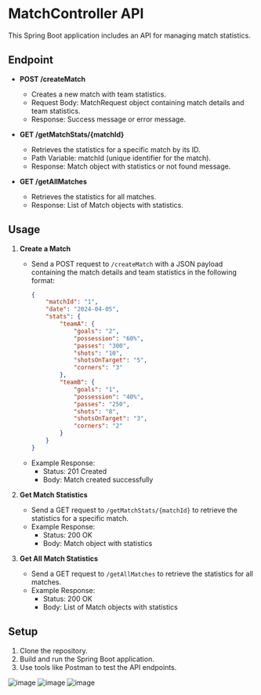 # MatchController API

This Spring Boot application includes an API for managing match statistics.

## Endpoint

- **POST /createMatch**
  - Creates a new match with team statistics.
  - Request Body: MatchRequest object containing match details and team statistics.
  - Response: Success message or error message.

- **GET /getMatchStats/{matchId}**
  - Retrieves the statistics for a specific match by its ID.
  - Path Variable: matchId (unique identifier for the match).
  - Response: Match object with statistics or not found message.

- **GET /getAllMatches**
  - Retrieves the statistics for all matches.
  - Response: List of Match objects with statistics.

## Usage

1. **Create a Match**
   - Send a POST request to `/createMatch` with a JSON payload containing the match details and team statistics in the following format:
     ```json
     {
         "matchId": "1",
         "date": "2024-04-05",
         "stats": {
             "teamA": {
                 "goals": "2",
                 "possession": "60%",
                 "passes": "300",
                 "shots": "10",
                 "shotsOnTarget": "5",
                 "corners": "3"
             },
             "teamB": {
                 "goals": "1",
                 "possession": "40%",
                 "passes": "250",
                 "shots": "8",
                 "shotsOnTarget": "3",
                 "corners": "2"
             }
         }
     }
     ```
   - Example Response:
     - Status: 201 Created
     - Body: Match created successfully

2. **Get Match Statistics**
   - Send a GET request to `/getMatchStats/{matchId}` to retrieve the statistics for a specific match.
   - Example Response:
     - Status: 200 OK
     - Body: Match object with statistics

3. **Get All Match Statistics**
   - Send a GET request to `/getAllMatches` to retrieve the statistics for all matches.
   - Example Response:
     - Status: 200 OK
     - Body: List of Match objects with statistics

## Setup

1. Clone the repository.
2. Build and run the Spring Boot application.
3. Use tools like Postman to test the API endpoints.








![image](https://github.com/Akshitha2106/flick-match-assignment-modified/assets/101176297/220d4726-a3c7-4ea4-acc7-dc15a61fe962)
![image](https://github.com/Akshitha2106/flick-match-assignment-modified/assets/101176297/7c63c598-7f83-4528-a8bb-df1209d9c948)
![image](https://github.com/Akshitha2106/flick-match-assignment-modified/assets/101176297/d4b8d35b-573e-43ac-bd32-42cfdfc3dc65)



